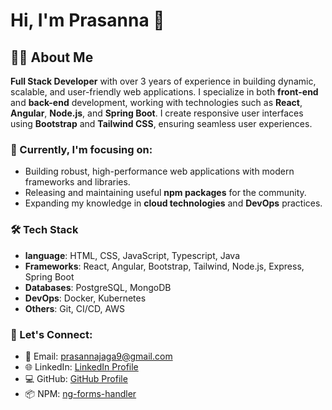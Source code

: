 # Hi, I'm Prasanna 👋

## 👨‍💻 About Me
**Full Stack Developer** with over 3 years of experience in building dynamic, scalable, and user-friendly web applications. I specialize in both **front-end** and **back-end** development, working with technologies such as **React**, **Angular**, **Node.js**, and **Spring Boot**. I create responsive user interfaces using **Bootstrap** and **Tailwind CSS**, ensuring seamless user experiences. 

### 🌱 Currently, I'm focusing on:
- Building robust, high-performance web applications with modern frameworks and libraries.
- Releasing and maintaining useful **npm packages** for the community.
- Expanding my knowledge in **cloud technologies** and **DevOps** practices.

### 🛠 Tech Stack
- **language**: HTML, CSS, JavaScript, Typescript, Java
- **Frameworks**: React, Angular, Bootstrap, Tailwind, Node.js, Express, Spring Boot
- **Databases**: PostgreSQL, MongoDB
- **DevOps**: Docker, Kubernetes
- **Others**: Git, CI/CD, AWS

### 💬 Let's Connect:
- 📧 Email: prasannajaga9@gmail.com
- 🌐 LinkedIn: [LinkedIn Profile](https://www.linkedin.com/in/prasanna-jaga-46227b260/)
- 💻 GitHub: [GitHub Profile](https://github.com/Prasannajaga)
- 📦 NPM: [ng-forms-handler](https://www.npmjs.com/~prasanna_jaga_dev)

